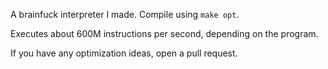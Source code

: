 A brainfuck interpreter I made. Compile using `make opt`.

Executes about 600M instructions per second, depending on the program.

If you have any optimization ideas, open a pull request.

